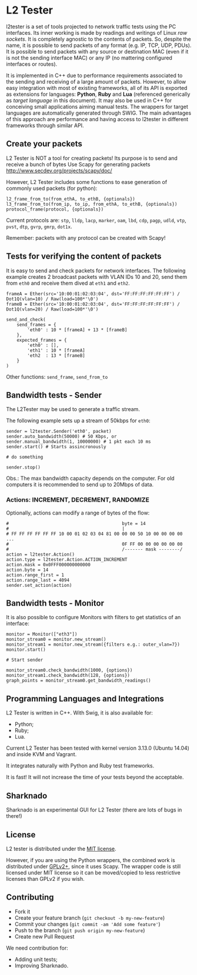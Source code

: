 # L2 Tester

l2tester is a set of tools projected to network traffic tests using the PC interfaces.
Its inner working is made by readings and writings of Linux *raw sockets*. It is completely
agnostic to the contents of packets. So, despite the name, it is possible to send packets
of any format (e.g. IP, TCP, UDP, PDUs). It is possible to send packets with any source or
destination MAC (even if it is not the sending interface MAC) or any IP (no mattering
configured interfaces or routes).

It is implemented in C++ due to performance requirements associated to the sending and
receiving of a large amount of packets. However, to allow easy integration with most of
existing frameworks, all of its API is exported as extensions for languages: **Python**,
**Ruby** and **Lua** (referenced generically as *target language* in this document). It may
also be used in C++ for conceiving small applications aiming manual tests. The wrappers for
target languages are automatically generated through SWIG. The main advantages of this approach
are performance and having access to l2tester in different frameworks through similar API.


## Create your packets

L2 Tester is NOT a tool for creating packets!
Its purpose is to send and receive a bunch of bytes
Use Scapy for generating packets  http://www.secdev.org/projects/scapy/doc/

However, L2 Tester includes some functions to ease generation of commonly used packets (for python):

    l2_frame_from_to(from_ethA, to_ethB, {optionals})
    l3_frame_from_to(from_ip, to_ip, from_ethA, to_ethB, {optionals})
    protocol_frame(protocol, {optionals})

Current protocols are: `stp`, `lldp`, `lacp`, `marker`, `oam`, `lbd`, `cdp`, `pagp`, `udld`,
`vtp`, `pvst`, `dtp`, `gvrp`, `gmrp`, `dot1x`.

Remember: packets with any protocol can be created with Scapy!


## Tests for verifying the content of packets

It is easy to send and check packets for network interfaces. The following example creates 2 broadcast
packets with VLAN IDs 10 and 20, send them from `eth0` and receive them dived at `eth1` and `eth2`.

    frameA = Ether(src='10:00:01:02:03:04', dst='FF:FF:FF:FF:FF:FF') / Dot1Q(vlan=10) / Raw(load=100*'\0')
    frameB = Ether(src='10:00:01:02:03:04', dst='FF:FF:FF:FF:FF:FF') / Dot1Q(vlan=20) / Raw(load=100*'\0')

    send_and_check(
        send_frames = {
            'eth0' : 10 * [frameA] + 13 * [frameB]
        },
        expected_frames = {
            'eth0' : [],
            'eth1' : 10 * [frameA]
            'eth2  : 13 * [frameB]
        }
    )


Other functions: `send_frame`, `send_from_to`


## Bandwidth tests - Sender

The L2Tester may be used to generate a traffic stream.

The following example sets up a stream of 50kbps for `eth0`:

    sender = l2tester.Sender('eth0', packet)
    sender.auto_bandwidth(50000) # 50 Kbps, or
    sender.manual_bandwidth(1, 10000000) # 1 pkt each 10 ms
    sender.start() # Starts assincronously

    # do something

    sender.stop()

Obs.: The max bandwidth capacity depends on the computer.
For old computers it is recommended to send up to 20Mbps of data.


### Actions: INCREMENT, DECREMENT, RANDOMIZE

Optionally, actions can modify a range of bytes of the flow:

    #                                           byte = 14
    #                                           |
    # FF FF FF FF FF FF 10 00 01 02 03 04 81 00 00 00 50 10 00 00 00 00 ...
    #                                           0F FF 00 00 00 00 00 00
    #                                           /------- mask --------/
    action = l2tester.Action()
    action.type = l2tester.Action.ACTION_INCREMENT
    action.mask = 0x0FFF000000000000
    action.byte = 14
    action.range_first = 1
    action.range_last = 4094
    sender.set_action(action)


## Bandwidth tests - Monitor

It is also possible to configure Monitors with filters to get statistics
of an interface:

    monitor = Monitor(["eth3"])
    monitor_stream0 = monitor.new_stream()
    monitor_stream1 = monitor.new_stream({filters e.g.: outer_vlan=7})
    monitor.start()

    # Start sender

    monitor_stream0.check_bandwidth(1000, {options})
    monitor_stream1.check_bandwidth(128, {options})
    graph_points = monitor_stream0.get_bandwidth_readings()



## Programming Languages and Integrations

L2 Tester is written in C++. With Swig, it is also available for:
- Python;
- Ruby;
- Lua.


Current L2 Tester has been tested with kernel version 3.13.0 (Ubuntu 14.04) and inside KVM and Vagrant.

It integrates naturally with Python and Ruby test frameworks.

It is fast! It will not increase the time of your tests beyond the acceptable.


## Sharknado

Sharknado is an experimental GUI for L2 Tester (there are lots of bugs in there!)

## License

L2 tester is distributed under the [MIT license](https://choosealicense.com/licenses/mit/).

However, if you are using the Python wrappers, the combined work is distributed under
[GPLv2+](https://www.gnu.org/licenses/old-licenses/gpl-2.0.en.html), since it uses Scapy. The
wrapper code is still licensed under MIT license so it can be moved/copied to less restrictive
licenses than GPLv2 if you wish.


## Contributing

+ Fork it
+ Create your feature branch (`git checkout -b my-new-feature`)
+ Commit your changes (`git commit -am 'Add some feature'`)
+ Push to the branch (`git push origin my-new-feature`)
+ Create new Pull Request

We need contribution for:
- Adding unit tests;
- Improving Sharknado.
